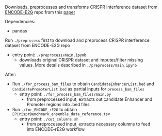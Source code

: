 Downloads, preprocesses and transforms CRISPR interference dataset from [ENCODE-E2G](https://github.com/karbalayghareh/ENCODE-E2G) repo from this [paper](https://www.biorxiv.org/content/10.1101/2023.11.09.563812v1)

Dependencies:
  - pandas

Run `./preprocess` first to download and preprocess CRISPR interference dataset from ENCODE-E2G repo
  - entry point: `./preprocess/main.ipynb`
    - downloads original CRISPR dataset and imputes/filter missing values. More details described in `./preprocess/main.ipynb`

After:
  - Run `./for_process_bam_files` to obtain `CandidateEnhancerList.bed` and `CandidatePromoterList.bed` as partial inputs for `process_bam_files`
    - entry point: `./for_process_bam_files/main.py`
      - from preprocessed input, extracts out candidate Enhancer and Promoter regions into .bed files
  - Run `./for_ENCODE_rE2G` to obtain `EPCrisprBenchmark_ensemble_data_reference.tsv`
    - entry point: `./cut_columns.sh`
      - from preprocessed input, extracts necessary columns to feed into ENCODE-rE2G workflow

